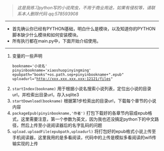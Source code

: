 
>*这是我练习python写的小说爬虫，不用于商业用途，如果有侵权等，请联系本人删除代码 qq:578593908*

----------

* 首先确认你已经有PYTHON基础，明白什么是模块，以及知道你的PYTHON脚本缺少什么模块和如何安装模块。
* 所有执行都在main.py中，下面开始介绍使用。

----------

1. 变量的一些声明<pre><code>bookname='小说名'
pinyinbookname='xiaoshuopinyingming'
epubpath="books"+os.path.sep+pinyinbookname+".epub"
uploadurl="http://xxx.xxx.xxx.xxx:12121/files" 
</code></pre>
2. `startIndex(bookname)` 用于根据小说名搜索小说列表，定位出小说的目录url，并检索出目录url，存入sqlite3
3. `startDownload(bookname)` 根据第1步检索出的目录url，下载每个章节的小说内容
4. `packageEpub(pinyinbookname,'作者')` 打包下载好的各章节内容成epub格式，这里需要注意，第一个参数为英文，因为我也还没搞定python下的中文路径，然后上传至小说阅读器后的名字乱码的问题
5. `upload.uploadFile(epubpath,uploadurl)` 将打包好的epub格式小说上传至手机阅读器，这里我用的是多看阅读，代码中的上传是模拟多看阅读的wifi传输实现的上传


